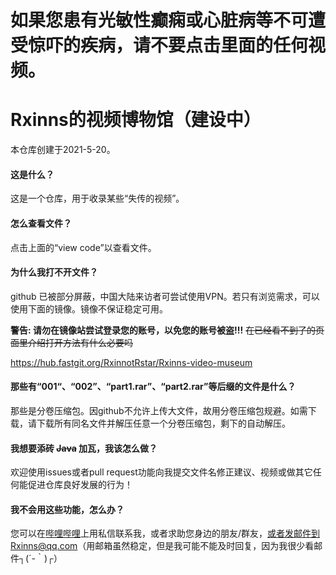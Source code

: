 # 如果您患有光敏性癫痫或心脏病等不可遭受惊吓的疾病，请不要点击里面的任何视频。

# Rxinns的视频博物馆（建设中）
本仓库创建于2021-5-20。

#### 这是什么？

这是一个仓库，用于收录某些“失传的视频”。



#### 怎么查看文件？

点击上面的“view code”以查看文件。



#### 为什么我打不开文件？

github 已被部分屏蔽，中国大陆来访者可尝试使用VPN。若只有浏览需求，可以使用下面的镜像。镜像不保证稳定可用。

**警告: 请勿在镜像站尝试登录您的账号，以免您的账号被盗!!!**
<del>在已经看不到了的页面里介绍打开方法有什么必要吗</del>

https://hub.fastgit.org/RxinnotRstar/Rxinns-video-museum



#### 那些有“001“、“002”、“part1.rar”、“part2.rar”等后缀的文件是什么？

那些是分卷压缩包。因github不允许上传大文件，故用分卷压缩包规避。如需下载，请下载所有同名文件并解压任意一个分卷压缩包，剩下的自动解压。



#### 我想要添砖 <del>Java</del> 加瓦，我该怎么做？

欢迎使用issues或者pull request功能向我提交文件名修正建议、视频或做其它任何能促进仓库良好发展的行为！



#### 我不会用这些功能，怎么办？

您可以在[哔哩哔哩](https://space.bilibili.com/345904110)上用私信联系我，或者求助您身边的朋友/群友，或者发邮件到Rxinns@qq.com（用邮箱虽然稳定，但是我可能不能及时回复，因为我很少看邮件┐(´-｀)┌）
